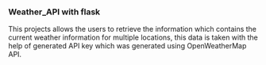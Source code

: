 ### Weather_API with flask
This projects allows the users to retrieve the information which contains the current weather information for multiple locations, this data is taken with the help of generated API key which was generated using OpenWeatherMap API.
